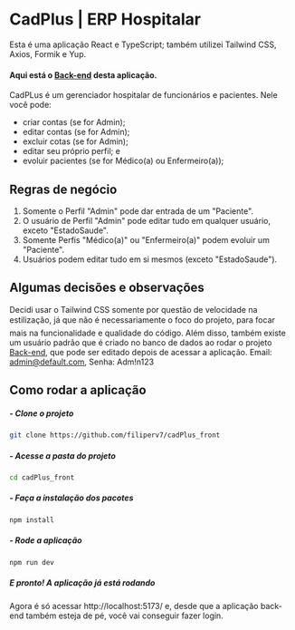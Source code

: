 # CadPlus | ERP Hospitalar

Esta é uma aplicação React e TypeScript; também utilizei Tailwind CSS, Axios, Formik e Yup.

#### Aqui está o [Back-end](https://github.com/filiperv7/cadPlus_back) desta aplicação.

CadPLus é um gerenciador hospitalar de funcionários e pacientes. Nele você pode:
- criar contas (se for Admin);
- editar contas (se for Admin);
- excluir cotas (se for Admin);
- editar seu próprio perfil; e
- evoluir pacientes (se for Médico(a) ou Enfermeiro(a));

## Regras de negócio
1. Somente o Perfil "Admin" pode dar entrada de um "Paciente".
3. O usuário de Perfil "Admin" pode editar tudo em qualquer usuário, exceto "EstadoSaude".
4. Somente Perfis "Médico(a)" ou "Enfermeiro(a)" podem evoluir um "Paciente".
5. Usuários podem editar tudo em si mesmos (exceto "EstadoSaude").

## Algumas decisões e observações
Decidi usar o Tailwind CSS somente por questão de velocidade na estilização, já que não é necessariamente o foco do projeto, para focar mais na funcionalidade e qualidade do código.
Além disso, também existe um usuário padrão que é criado no banco de dados ao rodar o projeto [Back-end](https://github.com/filiperv7/cadPlus_back), que pode ser editado depois de acessar a aplicação.
Email: admin@default.com, Senha: Adm!n123

## Como rodar a aplicação

##### - Clone o projeto
```bash
git clone https://github.com/filiperv7/cadPlus_front
```

##### - Acesse a pasta do projeto
```bash
cd cadPlus_front
```

##### - Faça a instalação dos pacotes

```bash
npm install
```

##### - Rode a aplicação

```bash
npm run dev
```

##### E pronto! A aplicação já está rodando
Agora é só acessar http://localhost:5173/ e, desde que a aplicação back-end também esteja de pé, você vai conseguir fazer login.
